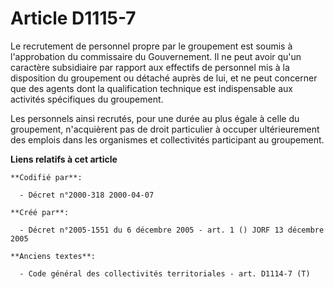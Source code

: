# Article D1115-7

Le recrutement de personnel propre par le groupement est soumis à l'approbation du commissaire du Gouvernement. Il ne peut
avoir qu'un caractère subsidiaire par rapport aux effectifs de personnel mis à la disposition du groupement ou détaché auprès
de lui, et ne peut concerner que des agents dont la qualification technique est indispensable aux activités spécifiques du
groupement.

Les personnels ainsi recrutés, pour une durée au plus égale à celle du groupement, n'acquièrent pas de droit particulier à
occuper ultérieurement des emplois dans les organismes et collectivités participant au groupement.

**Liens relatifs à cet article**

	**Codifié par**:

	  - Décret n°2000-318 2000-04-07

	**Créé par**:

	  - Décret n°2005-1551 du 6 décembre 2005 - art. 1 () JORF 13 décembre 2005

	**Anciens textes**:

	  - Code général des collectivités territoriales - art. D1114-7 (T)
